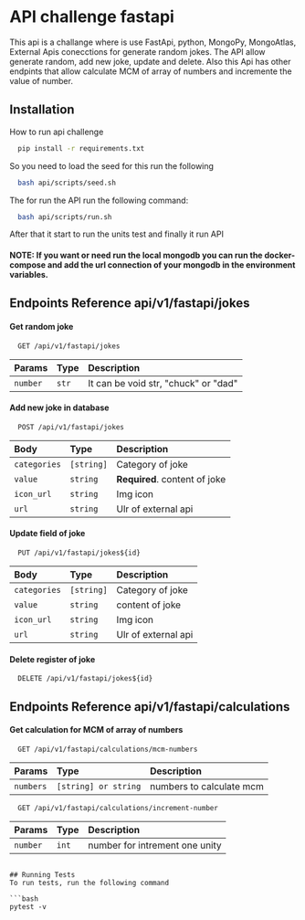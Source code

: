 
# API challenge fastapi

This api is a challange where is use FastApi, python, MongoPy, MongoAtlas, External Apis conecctions for generate random jokes. The API allow generate random, add new joke, update and delete. Also this Api has other endpints that allow calculate MCM of array of numbers and incremente the value of number.



## Installation

How to run api challenge

```bash
  pip install -r requirements.txt
```
So you need to load the seed for this run the following
```bash
  bash api/scripts/seed.sh
```
The for run the API run the following command:
```bash
  bash api/scripts/run.sh
```
After that it start to run the units test and finally it run API
  

#### NOTE: If you want or need run the local mongodb you can run the docker-compose and add the url connection of your mongodb in the environment variables.

## Endpoints Reference api/v1/fastapi/jokes
#### Get random joke
```http
  GET /api/v1/fastapi/jokes
```
| Params      | Type     | Description                |
| :--------   | :------- | :------------------------- |
| `number`    | `str`    | It can be void str, "chuck" or "dad" |

#### Add new joke in database
```http
  POST /api/v1/fastapi/jokes
```
| Body      | Type     | Description                |
| :-------- | :------- | :------------------------- |
| `categories` | `[string]` | Category of joke |
| `value`      | `string` | **Required**. content of joke |
| `icon_url`   | `string` | Img icon |
| `url`        | `string` |  Ulr of external api |

#### Update field of joke
```http
  PUT /api/v1/fastapi/jokes${id}
```
| Body      | Type     | Description                |
| :-------- | :------- | :------------------------- |
| `categories` | `[string]` | Category of joke |
| `value`      | `string` | content of joke |
| `icon_url`   | `string` | Img icon |
| `url`        | `string` |  Ulr of external api |

#### Delete register of joke
```http
  DELETE /api/v1/fastapi/jokes${id}
```


## Endpoints Reference api/v1/fastapi/calculations
#### Get calculation for MCM of array of numbers
```http
  GET /api/v1/fastapi/calculations/mcm-numbers
```
| Params      | Type     | Description                |
| :-------- | :------- | :------------------------- |
| `numbers` | `[string] or string` | numbers to calculate mcm |

```http
  GET /api/v1/fastapi/calculations/increment-number
```
| Params      | Type     | Description                |
| :-------- | :------- | :------------------------- |
| `number` | `int` | number for intrement one unity|

```

## Running Tests
To run tests, run the following command

```bash
pytest -v
```